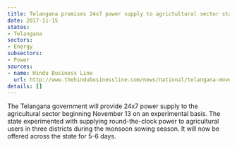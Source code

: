 ```yaml
---
title: Telangana promises 24x7 power supply to agrictultural sector starting mid-November
date: 2017-11-15
states:
- Telangana
sectors:
- Energy
subsectors:
- Power
sources:
- name: Hindu Business Line
  url: http://www.thehindubusinessline.com/news/national/telangana-moves-towards-24x7-power-to-farm-sector/article9944150.ece
details: []
---
```


The Telangana government will provide 24x7 power supply to the agricultural sector beginning November 13 on an experimental basis. The state experimented with supplying round-the-clock power to agricultural users in three districts during the monsoon sowing season. It will now be offered across the state for 5-6 days.
